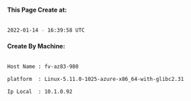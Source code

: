 
   
#### This Page Create at:

```bash

2022-01-14 - 16:39:58 UTC

```

#### Create By Machine:

```bash

Host Name : fv-az83-980

platform  : Linux-5.11.0-1025-azure-x86_64-with-glibc2.31

Ip Local  : 10.1.0.92

```

